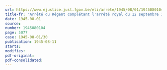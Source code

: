 ```yaml
---
url: https://www.ejustice.just.fgov.be/eli/arrete/1945/08/01/1945080104/justel
title-fr: "Arrêté du Régent complétant l'arrêté royal du 12 septembre 1936, relatif aux orphelins infirmes des membres de l'armée et de la gendarmerie"
date: 1945-08-01
source:
number: 1945080104
page: 5077
case: 1945-08-01/30
publication: 1945-08-11
starts:
modifies:
pdf-original:
pdf-consolidated:
---
```


